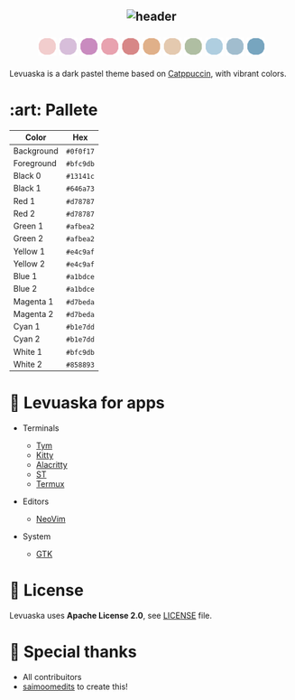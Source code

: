 <h2 align="center">
  <img src="https://github.com/levuaska.png" height="200" alt="header"/>
  
  <br>
  <br>
  
  <img src="https://raw.githubusercontent.com/levuaska/levuaska/dev/assets/colors/flamingo.png" height="32" width="32"/>
  <img src="https://raw.githubusercontent.com/levuaska/levuaska/dev/assets/colors/mauve.png" height="32" width="32"/>
  <img src="https://raw.githubusercontent.com/levuaska/levuaska/dev/assets/colors/pink.png" height="32" width="32"/>
  <img src="https://raw.githubusercontent.com/levuaska/levuaska/dev/assets/colors/maroon.png" height="32" width="32"/>
  <img src="https://raw.githubusercontent.com/levuaska/levuaska/dev/assets/colors/red.png" height="32" width="32"/>
  <img src="https://raw.githubusercontent.com/levuaska/levuaska/dev/assets/colors/peach.png" height="32" width="32"/>
  <img src="https://raw.githubusercontent.com/levuaska/levuaska/dev/assets/colors/yellow.png" height="32" width="32"/>
  <img src="https://raw.githubusercontent.com/levuaska/levuaska/dev/assets/colors/green.png" height="32" width="32"/>
  <img src="https://raw.githubusercontent.com/levuaska/levuaska/dev/assets/colors/teal.png" height="32" width="32"/>
  <img src="https://raw.githubusercontent.com/levuaska/levuaska/dev/assets/colors/blue.png" height="32" width="32"/>
  <img src="https://raw.githubusercontent.com/levuaska/levuaska/dev/assets/colors/sky.png" height="32" width="32"/>
</h2>

Levuaska is a dark pastel theme based on [Catppuccin](https://github.com/catppuccin/catppuccin), with vibrant colors.

<h1>:art: Pallete</h1>

| Color | Hex |
|-------|-----|
| Background | `#0f0f17` |
| Foreground | `#bfc9db` |
| Black 0    | `#13141c` |
| Black 1    | `#646a73` |
| Red 1      | `#d78787` | 
| Red 2      | `#d78787` |
| Green 1    | `#afbea2` |
| Green 2    | `#afbea2` |
| Yellow 1   | `#e4c9af` |
| Yellow 2   | `#e4c9af` |
| Blue 1     | `#a1bdce` |
| Blue 2     | `#a1bdce` |
| Magenta 1  | `#d7beda` |
| Magenta 2  | `#d7beda` |
| Cyan 1     | `#b1e7dd` |
| Cyan 2     | `#b1e7dd` |
| White 1    | `#bfc9db` |
| White 2    | `#858893` |

<h1>🌌 Levuaska for apps</h1>

- Terminals
  - [Tym](https://github.com/levuaska/tym)
  - [Kitty](https://github.com/levuaska/kitty)
  - [Alacritty](https://github.com/levuaska/alacritty)
  - [ST](https://github.com/levuaska/st)
  - [Termux](https://github.com/levuaska/termux)

- Editors
  - [NeoVim](https://github.com/levuaska/levuaska.nvim)

- System
  - [GTK](https://github.com/levuaska/gtk)

<h1>📜 License</h1>

Levuaska uses **Apache License 2.0**, see [LICENSE](https://github.com/levuaska/levuaska/blob/main/LICENSE) file.

<h1>💜 Special thanks</h1>

- All contribuitors 
- [saimoomedits](https://github.com/saimoomedits) to create this!

